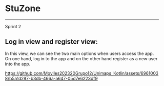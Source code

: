 # StuZone

-----

Sprint 2 

## Log in view and register view:
In this view, we can see the two main options when users access the app. On one hand, log in to the app and on the other hand register as a new user into the app.

https://github.com/Moviles202320Grupo12/Unimaps_Kotlin/assets/69610038/b5a1d287-b3db-466a-a647-05d7e6223df9

